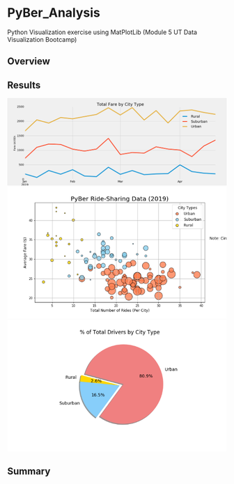 # PyBer_Analysis
Python Visualization exercise using MatPlotLib (Module 5 UT Data Visualization Bootcamp)
<!---
There is a title, and there are multiple sections. (2 pt)
Each section has a heading and subheading. (2 pt)
Links to images are working and displayed correctly. (2 pt)
--->

<!---
Overview:  The purpose of the new analysis is well defined. (3 pt)
--->
## Overview


<!---
Results:  There is a description of the differences in ride-sharing data among the different city types. Ride-sharing data include the total rides, total drivers, total fares, average fare per ride and driver, and total fare by city type. (7 pt)
--->
## Results

![PyBer_fare_summary](/analysis/PyBer_fare_summary.png)
![Fig1](/analysis/Fig1.png)
![Fig7](/analysis/Fig7.png)

<!---
Summary:  There is a statement summarizing three business recommendations to the CEO for addressing any disparities among the city types. (4 pt)
--->
## Summary
